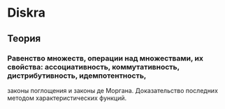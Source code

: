 # Diskra
## Теория
### Равенство множеств, операции над множествами, их свойства: ассоциативность, коммутативность, дистрибутивность, идемпотентность,
законы поглощения и законы де Моргана. Доказательство последних
методом характеристических функций.
